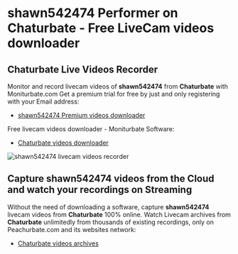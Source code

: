 # shawn542474 Performer on Chaturbate - Free LiveCam videos downloader

## Chaturbate Live Videos Recorder

Monitor and record livecam videos of **shawn542474** from **Chaturbate** with Moniturbate.com
Get a premium trial for free by just and only registering with your Email address:
* [shawn542474 Premium videos downloader](https://moniturbate.com/request-demo-licence-key.html)

Free livecam videos downloader - Moniturbate Software:
* [Chaturbate videos downloader](https://moniturbate.com/moniturbate-download-software.html)

![shawn542474 livecam videos recorder](https://peachurnet.com/templates/moniturbate-software.png)


## Capture shawn542474 videos from the Cloud and watch your recordings on Streaming

Without the need of downloading a software, capture **shawn542474** livecam videos from **Chaturbate** 100% online.
Watch Livecam archives from **Chaturbate** unlimitedly from thousands of existing recordings, only on Peachurbate.com and its websites network:
* [Chaturbate videos archives](https://peachurnet.com/)